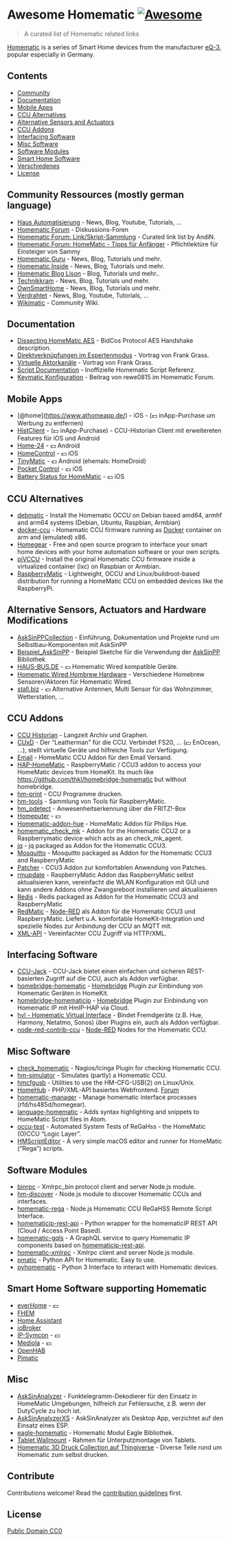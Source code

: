 Awesome Homematic [![Awesome](https://cdn.rawgit.com/sindresorhus/awesome/d7305f38d29fed78fa85652e3a63e154dd8e8829/media/badge.svg)](https://github.com/sindresorhus/awesome)
=============================================================================================================================================================================

> A curated list of Homematic related links

[Homematic](https://www.homematic.com/) is a series of Smart Home devices from the manufacturer [eQ-3](https://www.eq-3.de), popular especially in Germany.

Contents
--------

-   [Community](#community)
-   [Documentation](#documentation)
-   [Mobile Apps](#mobile-apps)
-   [CCU Alternatives](#ccu-alternatives)
-   [Alternative Sensors and Actuators](#alternative-sensors-and-actuators)
-   [CCU Addons](#ccu-addons)
-   [Interfacing Software](#interfacing-software)
-   [Misc Software](#misc-software)
-   [Software Modules](#software-modules)
-   [Smart Home Software](#smart-home-software-supporting-homematic)
-   [Verschiedenes](#misc)
-   [License](License)

Community Ressources (mostly german language)
---------------------------------------------

-   [Haus Automatisierung](https://haus-automatisierung.com/) - News, Blog, Youtube, Tutorials, …
-   [Homematic Forum](https://homematic-forum.de/forum/) - Diskussions-Foren
-   [Homematic Forum: Link/Skript-Sammlung](https://homematic-forum.de/forum/viewtopic.php?f=26&t=27907) - Curated link list by AndiN.
-   [Homematic Forum: HomeMatic - Tipps für Anfänger](https://homematic-forum.de/forum/viewtopic.php?f=31&t=22801) - Pflichtlektüre für Einsteiger von Sammy
-   [Homematic Guru](https://homematic-guru.de/) - News, Blog, Tutorials und mehr.
-   [Homematic Inside](https://www.homematic-inside.de/) - News, Blog, Tutorials und mehr.
-   [Homematic Blog Lison](https://homematic-blog.lison.ch/) - Blog, Tutorials und mehr..
-   [Technikkram](https://technikkram.net) - News, Blog, Tutorials und mehr.
-   [OwnSmartHome](https://ownsmarthome.de/category/homematic/) - News, Blog, Tutorials und mehr.
-   [Verdrahtet](https://www.verdrahtet.info/) - News, Blog, Youtube, Tutorials, …
-   [Wikimatic](http://www.wikimatic.de/wiki/Hauptseite) - Community Wiki.

Documentation
-------------

-   [Dissecting HomeMatic AES](https://git.zerfleddert.de/hmcfgusb/AES/) - BidCos Protocol AES Handshake description.
-   [Direktverknüpfungen im Expertenmodus](https://www.youtube.com/watch?v=1B4iwtK1Rmo) - Vortrag von Frank Grass.
-   [Virtuelle Aktorkanäle](https://www.youtube.com/watch?v=Cwxwtig6Q1I) - Vortrag von Frank Grass.
-   [Script Documentation](http://www.wikimatic.de/wiki/Script_Dokumentation) - Inoffizielle Homematic Script Referenz.
-   [Keymatic Konfiguration](https://homematic-forum.de/forum/viewtopic.php?f=31&t=19196) - Beitrag von rewe0815 im Homematic Forum.

Mobile Apps
-----------

-   <span class="citation" data-cites="home">\[@home\]</span>(https://www.athomeapp.de/) - iOS - (💵 inApp-Purchase um Werbung zu entfernen)
-   [HistClient](https://www.sa-com.de/smarthome-special/histclient-handbuch/) - (💵 inApp-Purchase) - CCU-Historian Client mit erweitereten Features für iOS und Android
-   [Home-24](http://www.home-24.net/index.php?page=sites/home.php&app=home24) - 💵 Android
-   [HomeControl](http://www.ksquare.de/myhomecontrol/) - 💵 iOS
-   [TinyMatic](https://www.tinymatic.de/) - 💵 Android (ehemals: HomeDroid)
-   [Pocket Control](https://www.penzler.de) - 💵 iOS
-   [Battery Status for HomeMatic](https://zeezide.com/en/products/hmbattery/) - 💵 iOS

CCU Alternatives
----------------

-   [debmatic](https://github.com/alexreinert/debmatic) - Install the Homematic OCCU on Debian based amd64, armhf and arm64 systems (Debian, Ubuntu, Raspbian, Armbian)
-   [docker-ccu](https://github.com/angelnu/docker-ccu) - Homematic CCU firmware running as [Docker](https://www.docker.com) container on arm and (emulated) x86.
-   [Homegear](https://homegear.eu/index.php/Main_Page) - Free and open source program to interface your smart home devices with your home automation software or your own scripts.
-   [piVCCU](https://github.com/alexreinert/piVCCU) - Install the original Homematic CCU firmware inside a virtualized container (lxc) on Raspbian or Armbian.
-   [RaspberryMatic](https://github.com/jens-maus/RaspberryMatic) - Lightweight, OCCU and Linux/buildroot-based distribution for running a HomeMatic CCU on embedded devices like the RaspberryPi.

Alternative Sensors, Actuators and Hardware Modifications
---------------------------------------------------------

-   [AskSinPPCollection](https://jp112sdl.github.io/AskSinPPCollection/) - Einführung, Dokumentation und Projekte rund um Selbstbau-Komponenten mit AskSinPP
-   [Beispiel\_AskSinPP](https://github.com/jp112sdl/Beispiel_AskSinPP) - Beispiel Sketche für die Verwendung der [AskSinPP](https://github.com/pa-pa/AskSinPP) Bibliothek
-   [HAUS-BUS.DE](http://www.haus-bus.de/) - 💵 Homematic Wired kompatible Geräte.
-   [Homematic Wired Hombrew Hardware](https://github.com/jfische) - Verschiedene Homebrew Sensoren/Aktoren für Homematic Wired.
-   [stall.biz](https://www.stall.biz/) - 💵 Alternative Antennen, Multi Sensor für das Wohnzimmer, Wetterstation, …

CCU Addons
----------

-   [CCU Historian](https://ccu-historian.de/) - Langzeit Archiv und Graphen.
-   [CUxD](https://www.homematic-inside.de/software/tag/Zusatzsoftware) - Der “Leatherman” für die CCU. Verbindet FS20, … (💵 EnOcean, …), stellt virtuelle Geräte und hilfreiche Tools zur Verfügung.
-   [Email](https://github.com/jens-maus/hm_email) - HomeMatic CCU Addon für den Email Versand.
-   [HAP-HomeMatic](https://github.com/thkl/hap-homematic) - RaspberryMatic / CCU3 addon to access your HomeMatic devices from HomeKit. Its much like https://github.com/thkl/homebridge-homematic but without homebridge.
-   [hm-print](https://github.com/litti/hm-print) - CCU Programme drucken.
-   [hm-tools](https://github.com/fhetty/hm-tools) - Sammlung von Tools für RaspberryMatic.
-   [hm\_pdetect](https://github.com/jens-maus/hm_pdetect) - Anwesenheitserkennung über die FRITZ!-Box
-   [Homeputer](https://www.contronics.de/shop/HomeMatic-System/Zentralen-und-Software.html) - 💵
-   [Homematic-addon-hue](https://github.com/j-a-n/homematic-addon-hue) - HomeMatic Addon für Philips Hue.
-   [homematic\_check\_mk](https://github.com/alexreinert/homematic_check_mk) - Addon for the Homematic CCU2 or a Raspberrymatic device which acts as an check\_mk\_agent.
-   [jq](https://github.com/hobbyquaker/ccu-addon-jq) - jq packaged as Addon for the Homematic CCU3.
-   [Mosquitto](https://github.com/hobbyquaker/ccu-addon-mosquitto) - Mosquitto packaged as Addon for the Homematic CCU3 and RaspberryMatic
-   [Patcher](https://github.com/hobbyquaker/Patcher) - CCU3 Addon zur komfortablen Anwendung von Patches.
-   [rmupdate](https://github.com/j-a-n/raspberrymatic-addon-rmupdate) - RaspberryMatic Addon das RaspberryMatic selbst aktualisieren kann, vereinfacht die WLAN Konfiguration mit GUI und kann andere Addons ohne Zwangsreboot installieren und aktualisieren
-   [Redis](https://github.com/hobbyquaker/ccu-addon-redis) - Redis packaged as Addon for the Homematic CCU3 and RaspberryMatic
-   [RedMatic](https://github.com/rdmtc/RedMatic) - [Node-RED](https://nodered.org/) als Addon für die Homematic CCU3 und RaspberryMatic. Liefert u.A. komfortable HomeKit-Integration und spezielle Nodes zur Anbindung der CCU an MQTT mit.
-   [XML-API](https://github.com/hobbyquaker/xml-api) - Vereinfachter CCU Zugriff via HTTP/XML.

Interfacing Software
--------------------

-   [CCU-Jack](https://github.com/mdzio/ccu-jack) - CCU-Jack bietet einen einfachen und sicheren REST-basierten Zugriff auf die CCU, auch als Addon verfügbar.
-   [homebridge-homematic](https://github.com/thkl/homebridge-homematic) - [Homebridge](https://github.com/nfarina/homebridge) Plugin zur Einbindung von Homematic Geräten in HomeKit.
-   [homebridge-homematicip](https://github.com/marcsowen/homebridge-homematicip) - [Homebridge](https://github.com/nfarina/homebridge) Plugin zur Einbindung von Homematic IP mit HmIP-HAP via Cloud.
-   [hvl - Homematic Virtual Interface](https://github.com/thkl/Homematic-Virtual-Interface) - Bindet Fremdgeräte (z.B. Hue, Harmony, Netatmo, Sonos) über Plugins ein, auch als Addon verfügbar.
-   [node-red-contrib-ccu](https://github.com/rdmtc/node-red-contrib-ccu) - [Node-RED](https://nodered.org) Nodes for the Homematic CCU.

Misc Software
-------------

-   [check\_homematic](https://github.com/hobbyquaker/check_homematic) - Nagios/Icinga Plugin for checking Homematic CCU.
-   [hm-simulator](https://github.com/hobbyquaker/hm-simulator) - Simulates (partly) a Homematic CCU.
-   [hmcfgusb](https://git.zerfleddert.de/cgi-bin/gitweb.cgi/hmcfgusb) - Utilities to use the HM-CFG-USB(2) on Linux/Unix.
-   [HomeHub](https://github.com/Gerti1972/homehub) - PHP/XML-API basiertes Webfrontend. [Forum](https://homematic-forum.de/forum/viewtopic.php?f=41&t=50538)
-   [homematic-manager](https://github.com/hobbyquaker/homematic-manager) - Manage homematic interface processes (rfd/hs485d/homegear).
-   [language-homematic](https://github.com/Ayngush/language-homematic) - Adds syntax highlighting and snippets to HomeMatic Script files in Atom.
-   [occu-test](https://github.com/hobbyquaker/occu-test) - Automated System Tests of ReGaHss - the HomeMatic (O)CCU “Logic Layer”.
-   [HMScriptEditor](https://zeezide.com/en/products/hmscripteditor/) - A very simple macOS editor and runner for HomeMatic (“Rega”) scripts.

Software Modules
----------------

-   [binrpc](https://github.com/hobbyquaker/binrpc) - Xmlrpc\_bin protocol client and server Node.js module.
-   [hm-discover](https://github.com/hobbyquaker/hm-discover) - Node.js module to discover Homematic CCUs and interfaces.
-   [homematic-rega](https://github.com/hobbyquaker/homematic-rega) - Node.js Homematic CCU ReGaHSS Remote Script Interface.
-   [homematicip-rest-api](https://github.com/coreGreenberet/homematicip-rest-api) - Python wrapper for the homematicIP REST API (Cloud / Access Point Based).
-   [homematic-gqls](https://github.com/martin-riedl/homematic-gqls) - A GraphQL service to query Homematic IP components based on [homematicip-rest-api](https://github.com/coreGreenberet/homematicip-rest-api).
-   [homematic-xmlrpc](https://github.com/hobbyquaker/homematic-xmlrpc) - Xmlrpc client and server Node.js module.
-   [pmatic](https://github.com/LarsMichelsen/pmatic) - Python API for Homematic. Easy to use.
-   [pyhomematic](https://github.com/danielperna84/pyhomematic) - Python 3 Interface to interact with Homematic devices.

Smart Home Software supporting Homematic
----------------------------------------

-   [everHome](https://everhome.de) - 💵
-   [FHEM](https://fhem.de/)
-   [Home Assistant](https://www.home-assistant.io/)
-   [ioBroker](https://www.iobroker.net/?lang=de)
-   [IP-Symcon](https://www.symcon.de/) - 💵
-   [Mediola](https://www.mediola.com/) - 💵
-   [OpenHAB](https://www.openhab.org/)
-   [Pimatic](https://pimatic.org/)

Misc
----

-   [AskSinAnalyzer](https://github.com/jp112sdl/AskSinAnalyzer) - Funktelegramm-Dekodierer für den Einsatz in HomeMatic Umgebungen, hilfreich zur Fehlersuche, z.B. wenn der DutyCycle zu hoch ist.
-   [AskSinAnalyzerXS](https://github.com/psi-4ward/AskSinAnalyzerXS) - AskSinAnalyzer als Desktop App, verzichtet auf den Einsatz eines ESP.
-   [eagle-homematic](https://github.com/dersimn/eagle-homematic) - Homematic Modul Eagle Bibliothek.
-   [Tablet Wallmount](https://homematic-forum.de/forum/viewtopic.php?f=18&t=49421) - Rahmen für Unterputzmontage von Tablets.
-   [Homematic 3D Druck Collection auf Thingiverse](https://www.thingiverse.com/hobbyquaker/collections/homematic) - Diverse Teile rund um Homematic zum selbst drucken.

Contribute
----------

Contributions welcome! Read the [contribution guidelines](contributing.md) first.

License
-------

[Public Domain CC0](https://creativecommons.org/publicdomain/zero/1.0/)
